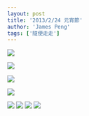 ```yaml
---
layout: post
title: '2013/2/24 元宵節'
author: 'James Peng'
tags: ['隨便走走']
---
```


![](https://lh3.googleusercontent.com/-8oQImIIa940/USxIeaRXBAI/AAAAAAAAULc/4OmzjlZBqWQ/s541/IMG_3514.JPG)

![](https://lh3.googleusercontent.com/-ENfQ0Enl-SM/USxIeL3kZRI/AAAAAAAAULY/xGSJTPDZk6w/s541/IMG_3513.JPG)

![](https://lh5.googleusercontent.com/-S_rn1O9mFSA/USxIgBpClvI/AAAAAAAAUL0/owvYrTYcf-Y/s541/IMG_3516.JPG)

![](https://lh5.googleusercontent.com/-dx5K2kiAPtw/USxIgKR63jI/AAAAAAAAULw/cMdj1zKpPgU/s541/IMG_3517.JPG)

![](https://lh3.googleusercontent.com/-mlfPutJQBcs/USxIg9Ydw3I/AAAAAAAAUL8/_iIbvkmGlcI/s541/IMG_3518.JPG)
![](https://lh4.googleusercontent.com/-91fturk86xw/USxIhru_-6I/AAAAAAAAUME/HIwMmnxD9no/s541/IMG_3519.JPG)
![](https://lh6.googleusercontent.com/-y4CTwC3uFZM/USxIiMDLzDI/AAAAAAAAUMQ/IZ_BzWK9DyE/s541/IMG_3520.JPG)
![](https://lh4.googleusercontent.com/-DkGsssEDktY/USxIk7jGJUI/AAAAAAAAUMc/853erqiDneI/s541/IMG_3522.JPG)

